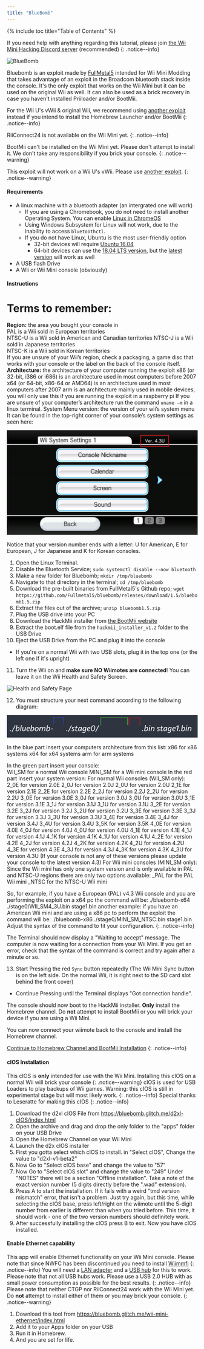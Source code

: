 ```yaml
---
title: "BlueBomb"
---
```


{% include toc title="Table of Contents" %}

If you need help with anything regarding this tutorial, please join [the Wii Mini Hacking Discord server](https://discord.gg/6ryxnkS) (recommended)
{: .notice--info}

![BlueBomb](/images/bluebomb.png)

Bluebomb is an exploit made by [FullMetal5](https://github.com/Fullmetal5/bluebomb/releases) intended for Wii Mini Modding that takes advantage of an exploit in the Broadcom bluetooth stack inside the console. It's the only exploit that works on the Wii Mini but it can be used on the original Wii as well. It can also be used as a brick recovery in case you haven't installed Priiloader and/or BootMii.

For the Wii U's vWii & original Wii, we recommend using [another exploit](/get-started) instead if you intend to install the Homebrew Launcher and/or BootMii
{: .notice--info}

RiiConnect24 is not available on the Wii Mini yet.
{: .notice--info}

BootMii can't be installed on the Wii Mini yet. Please don't attempt to install it. We don't take any responsibility if you brick your console. 
{: .notice--warning}

This exploit will not work on a Wii U's vWii. Please use [another exploit](/get-started).
{: .notice--warning}


#### Requirements
- A linux machine with a bluetooth adapter (an intergrated one will work)
  - If you are using a Chromebook, you do not need to install another Operating System. You can enable [Linux in ChromeOS](https://support.google.com/chromebook/answer/9145439?hl=en)
  - Using Windows Subsystem for Linux will not work, due to the inability to access `bluetoothctl`.
  - If you do not have Linux, Ubuntu is the most user-friendly option
    - 32-bit devices will require [Ubuntu 16.04](http://releases.ubuntu.com/16.04/)
    - 64-bit devices can use the [18.04 LTS version](http://releases.ubuntu.com/bionic/), but the [latest version](https://ubuntu.com/download/desktop) will work as well
- A USB flash Drive
- A Wii or Wii Mini console (obviously)

#### Instructions
# Terms to remember:
  **Region:** the area you bought your console in		
    PAL is a Wii sold in European territories		
    NTSC-U is a Wii sold in American and Canadian territories
		NTSC-J is a Wii sold in Japanese territories		
    NTSC-K is a Wii sold in Korean territories	
    If you are unsure of your Wii’s region, check a packaging, a game disc that works with your console or the label on the back of the console itself.	
  **Architecture:** the architecture of your computer running the exploit
		x86 (or 32-bit, i386 or i686) is an architecture used in most computers before 2007
		x64 (or 64-bit, x86-64 or AMD64) is an architecture used in most computers after 2007
		arm is an architecture mainly used in mobile devices, you will only use this if you are running the exploit in a raspberry pi
	If you are unsure of your computer’s architecture run the command `uname —m` in a linux terminal.
	System Menu version: the version of your wii’s system menu		
  It can be found in the top-right corner of your console’s system settings as seen here:
  
  ![SMVersion](/images/Wii/SMver.png)
  
Notice that your version number ends with a letter: U for American, E for European, J for Japanese and K for Korean consoles.

1. Open the Linux Terminal.
2. Disable the Bluetooth Service; `sudo systemctl disable --now bluetooth`
3. Make a new folder for Bluebomb; `mkdir /tmp/bluebomb`
4. Navigate to that directory in the terminal; `cd /tmp/bluebomb`
5. Download the pre-built binaries from FullMetal5's Github repo; `wget https://github.com/Fullmetal5/bluebomb/releases/download/1.5/bluebomb1.5.zip`
6. Extract the files out of the archive; `unzip bluebomb1.5.zip`
7. Plug the USB drive into your PC
8. Download the HackMii installer from [the BootMii website](https://bootmii.org/download/)
9. Extract the boot.elf file from the `hackmii_installer_v1.2` folder to the USB Drive
10. Eject the USB Drive from the PC and plug it into the console
   - If you're on a normal Wii with two USB slots, plug it in the top one (or the left one if it's upright)
11. Turn the Wii on and **make sure NO Wiimotes are connected**! You can leave it on the Wii Health and Safety Screen.

![Health and Safety Page](/images/Wii/Health_and_Safety_EN.png)

12. You must structure your next command according to the following diagram:

![bb command](/images/Wii/bb_command.png)

In the blue part insert your computers architecture from this list:
	x86 for x86 systems
	x64 for x64 systems
	arm for arm systems

In the green part insert your console:	
  WII_SM for a normal Wii console
	MINI_SM for a Wii mini console
In the red part insert your system version:
	For normal Wii consoles (WII_SM only):
    2_0E for version 2.0E
    2_0J for version 2.0J
    2_0U for version 2.0U
		2_1E for version 2.1E
		2_2E for version 2.2E
		2_2J for version 2.2J
		2_2U for version 2.2U
		3_0E for version 3.0E
		3_0J for version 3.0J
		3_0U for version 3.0U
		3_1E for version 3.1E
		3_1J for version 3.1J
		3_1U for version 3.1U
		3_2E for version 3.2E
		3_2J for version 3.2J
		3_2U for version 3.2U
		3_3E for version 3.3E
		3_3J for version 3.3J
		3_3U for version 3.3U
		3_4E for version 3.4E
		3_4J for version 3.4J
		3_4U for version 3.4U
		3_5K for version 3.5K
		4_0E for version 4.0E
		4_0J for version 4.0J
		4_0U for version 4.0U
		4_1E for version 4.1E
		4_1J for version 4.1J
		4_1K for version 4.1K
		4_1U for version 4.1U
		4_2E for version 4.2E
		4_2J for version 4.2J
		4_2K for version 4.2K
		4_2U for version 4.2U
		4_3E for version 4.3E
		4_3J for version 4.3J
		4_3K for version 4.3K
		4_3U for version 4.3U
		(If your console is not any of these versions please update your console to the latest version 4.3)
	For Wii mini consoles (MINI_SM only):
	Since the Wii mini has only one system version and is only available in PAL and NTSC-U regions there are only two options available:
		_PAL for the PAL Wii mini
		_NTSC for the NTSC-U Wii mini
    
So, for example, if you have a European (PAL) v4.3 Wii console and you are performing the exploit on a x64 pc the command will be:
./bluebomb-x64 ./stage0/WII_SM4_3U.bin stage1.bin
another example: if you have an American Wii mini and are using a x86 pc to perform the exploit the command will be:
./bluebomb-x86 ./stage0/MINI_SM_NTSC.bin stage1.bin
Adjust the syntax of the command to fit your configuration.
{: .notice--info}

The Terminal should now display a "Waiting to accept" message. The computer is now waiting for a connection from your Wii Mini.
If you get an error, check that the syntax of the command is correct and try again after a minute or so.

13. Start Pressing the red `Sync` button repeatedly (The Wii Mini Sync button is on the left side. On the normal Wii, it is right next to the SD card slot behind the front cover)
   - Continue Pressing until the Terminal displays "Got connection handle".

The console should now boot to the HackMii installer. **Only** install the Homebrew channel. Do **not** attempt to install BootMii or you will brick your device if you are using a Wii Mini.

You can now connect your wiimote back to the console and install the Homebrew channel.

[Continue to Homebrew Channel and BootMii Installation](hbc)
{: .notice--info}

#### cIOS Installation

This cIOS is **only** intended for use with the Wii Mini. Installing this cIOS on a normal Wii will brick your console
{: .notice--warning}
cIOS is used for USB Loaders to play backups of Wii games. Warning: this cIOS is still in experimental stage but will most likely work.
{: .notice--info}
Special thanks to Leseratte for making this cIOS
{: .notice--info}

1. Download the d2xl cIOS File from https://bluebomb.glitch.me/d2xl-cIOS/index.html
1. Open the archive and drag and drop the only folder to the "apps" folder on your USB Drive 
1. Open the Homebrew Channel on your Wii Mini
1. Launch the d2x cIOS installer
1. First you gotta select which cIOS to install. in "Select cIOS", Change the value to "d2xl-v1-beta2"
1. Now Go to "Select cIOS base" and change the value to "57"
1. Now Go to "Select cIOS slot" and change the value to "249"
      Under "NOTES" there will be a section "Offline installation". Take a note of the exact version number (5 digits directly before the ".wad" extension).
1. Press A to start the installation.
       If it fails with a weird "tmd version mismatch" error, that isn't a problem. Just try again, but this time, while selecting the cIOS base, press left/right on the wiimote until the 5-digit number from earlier is different than when you tried before. This time, it should work - one of the two version numbers should definitely work.
1. After successfully installing the cIOS press B to exit. Now you have cIOS installed.

#### Enable Ethernet capability

This app will enable Ethernet functionality on your Wii Mini console. Please note that since NWFC has been discontinued you need to install [Wiimmfi](wiimmfi)
{: .notice--info}
You will need a [LAN adapter](https://www.amazon.com/Ethernet-Adapter-Switch-Wii-Nintendo-WiiU/dp/B07QPRN2VF/) and a [USB hub](https://www.amazon.co.uk/Goobay-Port-Mini-USB-2-0/dp/B005D0H0W8/) for this to work. Please note that not all USB hubs work. Please use a USB 2.0 HUB with as small power consumption as possible for the best results.
{: .notice--info}
Please note that neither CTGP nor RiiConnect24 work with the Wii Mini yet. Do **not** attempt to install either of them or you may brick your console.
{: .notice--warning}

1. Download this tool from https://bluebomb.glitch.me/wii-mini-ethernet/index.html
1. Add it to your Apps folder on your USB
1. Run it in Homebrew.
1. And you are set for life.
